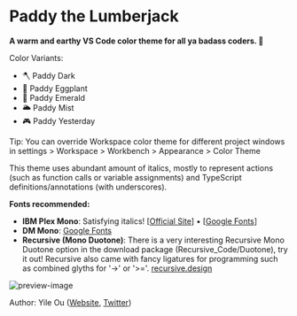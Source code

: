 # Paddy the Lumberjack

**A warm and earthy VS Code color theme for all ya badass coders. 🍁**

Color Variants:

- 🪓 Paddy Dark 
- 🍆 Paddy Eggplant
- 🌲 Paddy Emerald 
- 🌥 Paddy Mist
- 🎮 Paddy Yesterday

Tip: You can override Workspace color theme for different project windows in settings > Workspace > Workbench > Appearance > Color Theme

This theme uses abundant amount of italics, mostly to represent actions (such as function calls or variable assignments) and TypeScript definitions/annotations (with underscores). 

**Fonts recommended:**

- **IBM Plex Mono**: Satisfying italics! [[Official Site](https://www.ibm.com/plex/)] • [[Google Fonts](https://fonts.google.com/specimen/IBM+Plex+Mono)]
- **DM Mono**: [Google Fonts](https://fonts.google.com/specimen/DM+Mono)
- **Recursive (Mono Duotone)**: There is a very interesting Recursive Mono Duotone option in the download package (Recursive_Code/Duotone), try it out! Recursive also came with fancy ligatures for programming such as combined glyths for '->' or '>='. [recursive.design](https://www.recursive.design/)

![preview-image](https://raw.githubusercontent.com/troydraws/paddy-color-theme/master/paddy-color-theme-preview.gif)

Author: Yile Ou ([Website](https://yile.art/), [Twitter](https://twitter.com/yile_art))